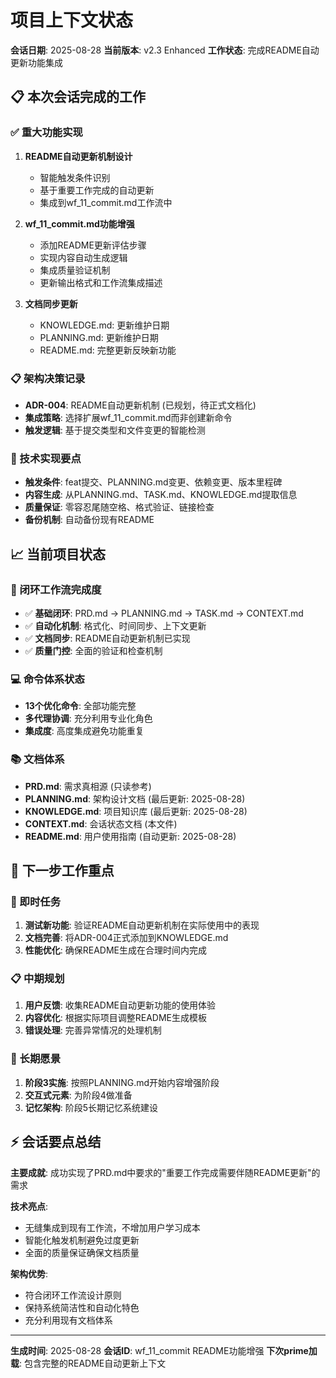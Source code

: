 # 项目上下文状态

**会话日期**: 2025-08-28
**当前版本**: v2.3 Enhanced
**工作状态**: 完成README自动更新功能集成

## 📋 本次会话完成的工作

### ✅ 重大功能实现
1. **README自动更新机制设计**
   - 智能触发条件识别
   - 基于重要工作完成的自动更新
   - 集成到wf_11_commit.md工作流中

2. **wf_11_commit.md功能增强**
   - 添加README更新评估步骤
   - 实现内容自动生成逻辑
   - 集成质量验证机制
   - 更新输出格式和工作流集成描述

3. **文档同步更新**
   - KNOWLEDGE.md: 更新维护日期
   - PLANNING.md: 更新维护日期
   - README.md: 完整更新反映新功能

### 📋 架构决策记录
- **ADR-004**: README自动更新机制 (已规划，待正式文档化)
- **集成策略**: 选择扩展wf_11_commit.md而非创建新命令
- **触发逻辑**: 基于提交类型和文件变更的智能检测

### 🎯 技术实现要点
- **触发条件**: feat提交、PLANNING.md变更、依赖变更、版本里程碑
- **内容生成**: 从PLANNING.md、TASK.md、KNOWLEDGE.md提取信息
- **质量保证**: 零容忍尾随空格、格式验证、链接检查
- **备份机制**: 自动备份现有README

## 📈 当前项目状态

### 🔄 闭环工作流完成度
- ✅ **基础闭环**: PRD.md → PLANNING.md → TASK.md → CONTEXT.md
- ✅ **自动化机制**: 格式化、时间同步、上下文更新
- ✅ **文档同步**: README自动更新机制已实现
- ✅ **质量门控**: 全面的验证和检查机制

### 💻 命令体系状态
- **13个优化命令**: 全部功能完整
- **多代理协调**: 充分利用专业化角色
- **集成度**: 高度集成避免功能重复

### 📚 文档体系
- **PRD.md**: 需求真相源 (只读参考)
- **PLANNING.md**: 架构设计文档 (最后更新: 2025-08-28)
- **KNOWLEDGE.md**: 项目知识库 (最后更新: 2025-08-28)
- **CONTEXT.md**: 会话状态文档 (本文件)
- **README.md**: 用户使用指南 (自动更新: 2025-08-28)

## 🚀 下一步工作重点

### 🔧 即时任务
1. **测试新功能**: 验证README自动更新机制在实际使用中的表现
2. **文档完善**: 将ADR-004正式添加到KNOWLEDGE.md
3. **性能优化**: 确保README生成在合理时间内完成

### 📋 中期规划
1. **用户反馈**: 收集README自动更新功能的使用体验
2. **内容优化**: 根据实际项目调整README生成模板
3. **错误处理**: 完善异常情况的处理机制

### 🎯 长期愿景
1. **阶段3实施**: 按照PLANNING.md开始内容增强阶段
2. **交互式元素**: 为阶段4做准备
3. **记忆架构**: 阶段5长期记忆系统建设

## ⚡ 会话要点总结

**主要成就**: 成功实现了PRD.md中要求的"重要工作完成需要伴随README更新"的需求

**技术亮点**:
- 无缝集成到现有工作流，不增加用户学习成本
- 智能化触发机制避免过度更新
- 全面的质量保证确保文档质量

**架构优势**:
- 符合闭环工作流设计原则
- 保持系统简洁性和自动化特色
- 充分利用现有文档体系

---

**生成时间**: 2025-08-28
**会话ID**: wf_11_commit README功能增强
**下次prime加载**: 包含完整的README自动更新上下文
